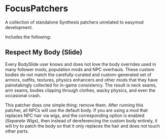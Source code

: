 # FocusPatchers

A collection of standalone Synthesis patchers unrelated to easymod development.

Includes the following:

## Respect My Body (Slide)

Every BodySlide user knows and does not love the body overrides used in many follower mods, population mods and NPC overhauls. These custom bodies do not match the carefully-curated and custom-generated set of armors, outfits, textures, physics enhancers and other mods that they have painstakingly collected for in-game consistency. The result is neck seams, arm seams, bodies clipping through clothes, wacky physics, and even the occasional crash.

This patcher does one simple thing: remove them. After running this patcher, all NPCs will use the default body. If you are using a mod that replaces NPC hair via wigs, and the corresponding option is enabled (_Separate Wigs_), then instead of dereferencing the custom body entirely, it will try to patch the body so that it only replaces the hair and does not touch other parts.
